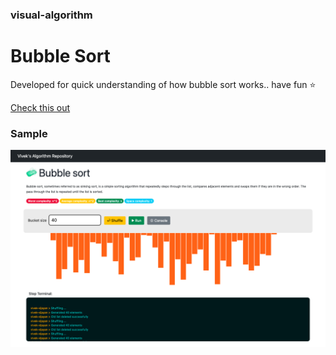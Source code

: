 ### visual-algorithm

# Bubble Sort

Developed for quick understanding of how bubble sort works.. have fun ⭐️

<a href="https://htmlpreview.github.io/?https://github.com/vivek-vijayan/visual-algorithm/main/BubbleSort/algo.html"> Check this out </a>


### Sample
![images](https://github.com/vivek-vijayan/visual-algorithm/blob/main/BubbleSort/module.png)
